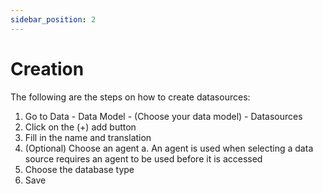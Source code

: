 ```yaml
---
sidebar_position: 2
---
```


# Creation

The following are the steps on how to create datasources:

1. Go to Data - Data Model - (Choose your data model) - Datasources
2. Click on the (+) add button
3. Fill in the name and translation
4. (Optional) Choose an agent
   a. An agent is used when selecting a data source requires an agent to be used before it is accessed
5. Choose the database type
6. Save
